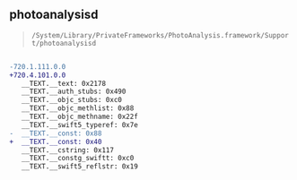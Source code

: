 ## photoanalysisd

> `/System/Library/PrivateFrameworks/PhotoAnalysis.framework/Support/photoanalysisd`

```diff

-720.1.111.0.0
+720.4.101.0.0
   __TEXT.__text: 0x2178
   __TEXT.__auth_stubs: 0x490
   __TEXT.__objc_stubs: 0xc0
   __TEXT.__objc_methlist: 0x88
   __TEXT.__objc_methname: 0x22f
   __TEXT.__swift5_typeref: 0x7e
-  __TEXT.__const: 0x88
+  __TEXT.__const: 0x40
   __TEXT.__cstring: 0x117
   __TEXT.__constg_swiftt: 0xc0
   __TEXT.__swift5_reflstr: 0x19

```
